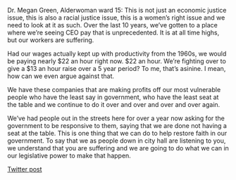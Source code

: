 Dr. Megan Green, Alderwoman ward 15: This is not just an economic justice issue, this is also a racial justice issue, this is a women’s right issue and we need to look at it as such. Over the last 10 years, we’ve gotten to a place where we’re seeing CEO pay that is unprecedented. It is at all time highs, but our workers are suffering.

Had our wages actually kept up with productivity from the 1960s, we would be paying nearly $22 an hour right now. $22 an hour. We’re fighting over to give a $13 an hour raise over a 5 year period? To me, that’s asinine. I mean, how can we even argue against that.

We have these companies that are making profits off our most vulnerable people who have the least say in government, who have the least seat at the table and we continue to do it over and over and over and over again.

We’ve had people out in the streets here for over a year now asking for the government to be responsive to them, saying that we are done not having a seat at the table. This is one thing that we can do to help restore faith in our government. To say that we as people down in city hall are listening to you, we understand that you are suffering and we are going to do what we can in our legislative power to make that happen.

[Twitter post](https://twitter.com/StlPoliticClips/status/1396319982116655110?s=20)
